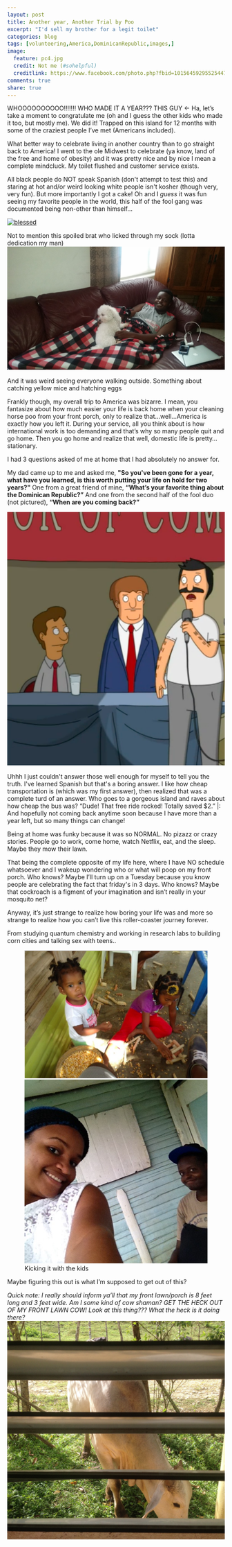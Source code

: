 ```yaml
---
layout: post
title: Another year, Another Trial by Poo
excerpt: "I'd sell my brother for a legit toilet"
categories: blog
tags: [volunteering,America,DominicanRepublic,images,]
image:
  feature: pc4.jpg
  credit: Not me (#sohelpful)
  creditlink: https://www.facebook.com/photo.php?fbid=10156459295525447&set=a.10156459295210447.1073741852.543075446&type=3
comments: true
share: true
---
```

WHOOOOOOOOOO!!!!!!! WHO MADE IT A YEAR??? THIS GUY ←
Ha, let’s take a moment to congratulate me (oh and I guess the other kids who made it too, but mostly me). We did it! Trapped on this island for 12 months with some of the craziest people I’ve met (Americans included).

What better way to celebrate living in another country than to go straight back to America! I went to the ole Midwest to celebrate (ya know, land of the free and home of obesity) and it was pretty nice and by nice I mean a complete mindcluck.
My toilet flushed and customer service exists. 

All black people do NOT speak Spanish (don't attempt to test this) and staring at hot and/or weird looking white people isn't kosher (though very, very fun). 
But more importantly I got a cake! Oh and I *guess* it was fun seeing my favorite people in the world, this half of the fool gang was documented being non-other than himself...
<!-- ![blessed](/images/home2.jpg) -->
<!--<img src="/images/home2.png" alt="blessed"> -->

<a href="https://www.flickr.com/photos/146319045@N05/29040550036/in/dateposted-public/"><img src="https://www.flickr.com/photos/146319045@N05/29040550036/in/dateposted-public/" alt="blessed"></a>


Not to mention this spoiled brat who licked through my sock (lotta dedication my man)
![Duke](/images/pet.jpg)

And it was weird seeing everyone walking outside. Something about catching yellow mice and hatching eggs

Frankly though, my overall trip to America was bizarre. I mean, you fantasize about how much easier your life is back home when your cleaning horse poo from your front porch, only to realize that...well…America is exactly how you left it. During your service, all you think about is how international work is too demanding and that’s why so many people quit and go home. Then you go home and realize that well, domestic life is pretty…stationary. 

I had 3 questions asked of me at home that I had absolutely no answer for.

My dad came up to me and asked me, **"So you've been gone for a year, what have you learned, is this worth putting your life on hold for two years?"**
One from a great friend of mine, **“What’s your favorite thing about the Dominican Republic?”**
And one from the second half of the fool duo (not pictured), **“When are you coming back?”**

![Dave](/images/frozen.png)

Uhhh
I just couldn't answer those well enough for myself to tell you the truth. I've learned Spanish but that's a boring answer. I like how cheap transportation is (which was my first answer), then realized that was a complete turd of an answer. Who goes to a gorgeous island and raves about how cheap the bus was? “Dude! That free ride rocked! Totally saved $2.” 
|:
And hopefully not coming back anytime soon because I have more than a year left, but so many things can change!

Being at home was funky because it was so NORMAL. No pizazz or crazy stories. People go to work, come home, watch Netflix, eat, and the sleep. Maybe they mow their lawn.

That being the complete opposite of my life here, where I have NO schedule whatsoever and I wakeup wondering who or what will poop on my front porch.  Who knows? Maybe I’ll turn up on a Tuesday because you know people are celebrating the fact that friday's in 3 days. Who knows? Maybe that cockroach is a figment of your imagination and isn’t really in your mosquito net? 

Anyway, it’s just strange to realize how boring your life was and more so strange to realize how you can’t live this roller-coaster journey forever.  

From studying quantum chemistry and working in research labs to building corn cities and talking sex with teens..

<figure class="half">
	<img src="/images/corn1.png" alt="cornOfaction">
	<img src="/images/corn3.jpg" alt="corn?">
	<figcaption>Kicking it with the kids</figcaption>
</figure>
<!--
![cornofaction](/images/corn1.png)
![corn?](/images/corn3.jpg)
-->

Maybe figuring this out is what I’m supposed to get out of this?

*Quick note: I really should inform ya’ll that my front lawn/porch is 8 feet long and 3 feet wide. Am I some kind of cow shaman? GET THE HECK OUT OF MY FRONT LAWN COW! Look at this thing??? What the heck is it doing there? 
![Dave](/images/cow.jpg)*

 


 

 



